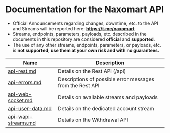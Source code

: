 # Documentation for the Naxomart API
* Official Announcements regarding changes, downtime, etc. to the API and Streams will be reported here: **https://t.me/naxomart**
* Streams, endpoints, parameters, payloads, etc. described in the documents in this repository are considered **official** and **supported**.
* The use of any other streams, endpoints, parameters, or payloads, etc. is **not supported**; **use them at your own risk and with no guarantees.**


Name | Description
------------ | ------------ 
[api-rest.md](./api-rest.md) | Details on the Rest API (/api)
[api-errors.md](./api-errors.md) | Descriptions of possible error messages from the Rest API
[api-web-socket.md](./api-web-socket.md) | Details on available streams and payloads
[api-user-data.md](./api-user-data.md) | Details on the dedicated account stream
[api-wapi-streams.md](./api-wapi-streams.md) | Details on the Withdrawal API

